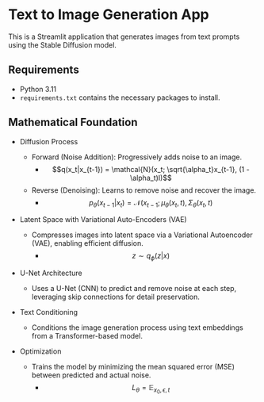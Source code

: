 # Text to Image Generation App

This is a Streamlit application that generates images from text prompts using the Stable Diffusion model.

## Requirements

- Python 3.11
- `requirements.txt` contains the necessary packages to install.

## Mathematical Foundation

- Diffusion Process
     - Forward (Noise Addition): Progressively adds noise to an image.
       - $$q(x_t|x_{t-1}) = \mathcal{N}(x_t; \sqrt{\alpha_t}x_{t-1}, (1 - \alpha_t)I)$$
     - Reverse (Denoising): Learns to remove noise and recover the image.
       - $$p_\theta(x_{t-1}|x_t) = \mathcal{N}(x_{t-1}; \mu_\theta(x_t, t), \Sigma_\theta(x_t, t)$$
         
- Latent Space with Variational Auto-Encoders (VAE)
  - Compresses images into latent space via a Variational Autoencoder (VAE), enabling efficient diffusion.
     - $$z \sim q_\phi(z|x)$$
       
- U-Net Architecture
   - Uses a U-Net (CNN) to predict and remove noise at each step, leveraging skip connections for detail preservation.
     
- Text Conditioning
   - Conditions the image generation process using text embeddings from a Transformer-based model.
 
- Optimization
   - Trains the model by minimizing the mean squared error (MSE) between predicted and actual noise.
     - $$L_\theta = \mathbb{E}_{x_0, \epsilon, t} $$





